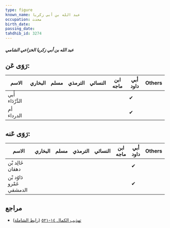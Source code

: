 ```yaml
---
type: figure
known_name: عبد الله بن أبي زكريا
occupation: محدث
birth_date:
passing_date:
tahdhib_id: 3274
---
```

##### عبد الله بن أبي زكريا الخزاعي الشامي

## رَوَى عَن:
| الاسم            | البخاري | مسلم | الترمذي | النسائي | ابن ماجه | أبي داود | Others |
| ---------------- | ------- | ---- | ------- | ------- | -------- | -------- | ------ |
| أَبي الدَّرْدَاء |         |      |         |         |          | ✔        |        |
| أم الدرداء       |         |      |         |         |          | ✔        |        |
## رَوَى عَنه:
| الاسم                     | البخاري | مسلم | الترمذي | النسائي | ابن ماجه | أبي داود | Others |
| ------------------------- | ------- | ---- | ------- | ------- | -------- | -------- | ------ |
| خَالِد بْن دهقان          |         |      |         |         |          | ✔        |        |
| دَاوُد بْن عَمْرو الدمشقي |         |      |         |         |          | ✔        |        |
## مراجع
- [تهذيب الكمال ١٤-٥٢١](obsidian://open?vault=Tahdhib-al-Kamal&file=Figures/٣٢٧٤-عبد%20الله%20بن%20أبي%20زكريا%20الخزاعي%20الشامي) ([رابط الشاملة](https://shamela.ws/book/3722/7449))